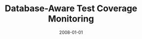 ---
title: "Database-Aware Test Coverage Monitoring"
date: 2008-01-01
venue: "Proceeding of the 1st Annual India Software Engineering Conference, ISEC 2008, Hyderabad, India, February 19-22, 2008"
paperurl: https://doi.org/10.1145/1342211.1342228
authors: "Gregory M Kapfhammer and Mary Lou Soffa"
awards: ""
---